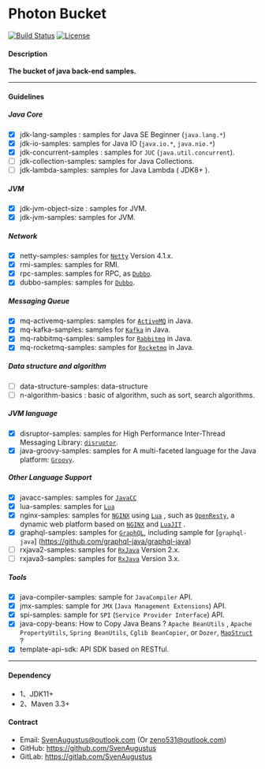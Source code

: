 # Photon Bucket
[![Build Status](https://api.travis-ci.org/SvenAugustus/photon.svg?branch=master)](https://travis-ci.org/SvenAugustus/photon) [![License](https://img.shields.io/badge/license-MIT-green)](https://opensource.org/licenses/MIT)

#### Description
**The bucket of java back-end samples.**

-------------------------- 
#### Guidelines
##### Java Core
* [x] jdk-lang-samples : samples for Java SE Beginner (`java.lang.*`)
* [x] jdk-io-samples: samples for Java IO (`java.io.*`, `java.nio.*`)
* [x] jdk-concurrent-samples : samples for `JUC` (`java.util.concurrent`).
* [ ] jdk-collection-samples: samples for Java Collections.
* [ ] jdk-lambda-samples: samples for Java Lambda ( JDK8+ ).

##### JVM 
* [x] jdk-jvm-object-size : samples for JVM.
* [x] jdk-jvm-samples: samples for JVM.

##### Network
* [x] netty-samples: samples for [`Netty`](https://netty.io/) Version 4.1.x.
* [x] rmi-samples: samples for RMI.
* [x] rpc-samples: samples for RPC, as [`Dubbo`](https://dubbo.apache.org/zh-cn/).
* [x] dubbo-samples: samples for [`Dubbo`](https://dubbo.apache.org/zh-cn/).

##### Messaging Queue
* [x] mq-activemq-samples: samples for [`ActiveMQ`](http://activemq.apache.org/) in Java.
* [x] mq-kafka-samples: samples for [`Kafka`](http://kafka.apache.org/) in Java.
* [x] mq-rabbitmq-samples: samples for [`Rabbitmq`](https://www.rabbitmq.com/) in Java.
* [x] mq-rocketmq-samples: samples for [`Rocketmq`](http://rocketmq.apache.org/) in Java.

##### Data structure and algorithm
* [ ] data-structure-samples: data-structure
* [ ] n-algorithm-basics : basic of algorithm, such as sort, search algorithms.

##### JVM language 
* [x] disruptor-samples: samples for High Performance Inter-Thread Messaging Library: [`disruptor`](https://github.com/LMAX-Exchange/disruptor).
* [x] java-groovy-samples: samples for A multi-faceted language for the Java platform: [`Groovy`](https://groovy-lang.orgr).

##### Other Language Support
* [x] javacc-samples: samples for [`JavaCC`](https://javacc.github.io/javacc/)
* [x] lua-samples: samples for [`Lua`](https://www.lua.org)
* [x] nginx-samples: samples for [`NGINX`](https://www.nginx.com/) using [`Lua`](https://www.lua.org) , such as [`OpenResty`](https://openresty.org/en/), a dynamic web platform based on [`NGINX`](https://www.nginx.com/)  and [`LuaJIT`](https://luajit.org) .
* [x] graphql-samples: samples for [`GraphQL`](https://graphql.cn), including sample for [`graphql-java`] (https://github.com/graphql-java/graphql-java)
* [ ] rxjava2-samples: samples for [`RxJava`](https://github.com/ReactiveX/RxJava) Version 2.x.
* [ ] rxjava3-samples: samples for [`RxJava`](https://github.com/ReactiveX/RxJava) Version 3.x.

##### Tools
* [x] java-compiler-samples: sample for `JavaCompiler` API.
* [x] jmx-samples: sample for `JMX` (`Java Management Extensions`) API.
* [x] spi-samples: sample for `SPI` (`Service Provider Interface`) API.
* [x] java-copy-beans: How to Copy Java Beans ? `Apache BeanUtils` , `Apache PropertyUtils`, `Spring BeanUtils`, `Cglib BeanCopier`, or `Dozer`, [`MapStruct`](https://github.com/mapstruct/mapstruct.org ) ?
* [x] template-api-sdk: API SDK based on RESTful.

-------------------------- 
#### Dependency
* 1、JDK11+
* 2、Maven 3.3+

#### Contract
* Email: SvenAugustus@outlook.com (Or zeno531@outlook.com)
* GitHub: https://github.com/SvenAugustus
* GitLab: https://gitlab.com/SvenAugustus


